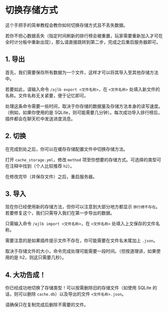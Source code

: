 # 切换存储方式

这个手把手的简单教程会教你如何切换存储方式且不丢失数据。

若你不担心数据丢失（指定时间刷新的排行榜会被重置，玩家需要重新加入才可在全时计分板中重新出现），那么请直接跳转到第二步，完成之后重启服务器即可。

## 1. 导出

首先，我们需要保存所有数据为一个文件，这样才可以将其导入至其他存储方法中。

若要如此，请输入命令 `/ajlb export <文件名称>`，在 `<文件名称>` 处填入新文件的名称。文件名称无关紧要，便于记忆即可。

处理这条命令需要一些时间，取决于你存储的数据量及存储方法本身的读写速度。（例如，如果你使用的是 SQLite，则可能需要几分钟）。每次成功导入排行榜后，插件都会在聊天栏中发送进度消息。

## 2. 切换

在完成到处之后，你可以在缓存存储配置文件中切换存储方法。

打开 `cache_storage.yml`，修改 `method` 项至你想要的存储方式。可选择的类型可在注释中找到（个人比较推荐 `h2`）。

在修改完毕（并保存文件）之后，重启服务器。

## 3. 导入

现在你已经使用新的存储方法，但你可以注意到大部分地方都显示 `排行榜不存在`。若要修复这个，我们只需导入我们在第一步导出的数据。

只需输入命令 `/ajlb import <文件名称>`，在 `<文件名称>` 处填入上文保存的文件名称。

需要注意的是如果插件提示文件不存在，你可能需要在文件名末尾加上 `.json`。

取决于存储文件的大小，命令完成处理可能需要一段时间。（但按道理讲，如果使用的是 h2，则这只需要几秒）。

## 4. 大功告成！

你已经成功地切换了存储类型！可以按需删除旧的存储文件（如使用 SQLite 的话，则可以删除 `cache.db`）以及导出的文件 `<文件名称>.json`。

请确保只在复制完成后删除不需要的文件。